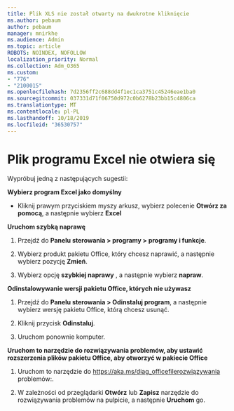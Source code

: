 ```yaml
---
title: Plik XLS nie został otwarty na dwukrotne kliknięcie
ms.author: pebaum
author: pebaum
manager: mnirkhe
ms.audience: Admin
ms.topic: article
ROBOTS: NOINDEX, NOFOLLOW
localization_priority: Normal
ms.collection: Adm_O365
ms.custom:
- "776"
- "2100015"
ms.openlocfilehash: 7d2356ff2c688dd4f1ec1ca3751c45246eae1ba0
ms.sourcegitcommit: 037331d71f06750d972c0b6278b23bb15c4806ca
ms.translationtype: MT
ms.contentlocale: pl-PL
ms.lasthandoff: 10/18/2019
ms.locfileid: "36530757"
---
```

# <a name="excel-file-doesnt-open"></a>Plik programu Excel nie otwiera się

Wypróbuj jedną z następujących sugestii:

**Wybierz program Excel jako domyślny**

* Kliknij prawym przyciskiem myszy arkusz, wybierz polecenie **Otwórz za pomocą**, a następnie wybierz **Excel**

**Uruchom szybką naprawę**

1. Przejdź do **Panelu sterowania > programy > programy i funkcje**.

2. Wybierz produkt pakietu Office, który chcesz naprawić, a następnie wybierz pozycję **Zmień**.

3. Wybierz opcję **szybkiej naprawy** , a następnie wybierz **napraw**.

**Odinstalowywanie wersji pakietu Office, których nie używasz**

1. Przejdź do **Panelu sterowania > Odinstaluj program**, a następnie wybierz wersję pakietu Office, którą chcesz usunąć.

2. Kliknij przycisk **Odinstaluj**.

3. Uruchom ponownie komputer.

**Uruchom to narzędzie do rozwiązywania problemów, aby ustawić rozszerzenia plików pakietu Office, aby otworzyć w pakiecie Office**

1. Uruchom to narzędzie do https://aka.ms/diag_officefilerozwiązywania problemów:.

2. W zależności od przeglądarki **Otwórz** lub **Zapisz** narzędzie do rozwiązywania problemów na pulpicie, a następnie **Uruchom** go.
